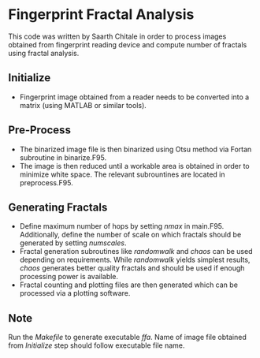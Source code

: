# **Fingerprint Fractal Analysis**

This code was written by Saarth Chitale in order to process images obtained from fingerprint reading device and compute number of fractals using fractal analysis.

## Initialize
- Fingerprint image obtained from a reader needs to be converted into a matrix (using MATLAB or similar tools).

## Pre-Process
- The binarized image file is then binarized using Otsu method via Fortan subroutine in binarize.F95.
- The image is then reduced until a workable area is obtained in order to minimize white space. The relevant subrountines are located in preprocess.F95.

## Generating Fractals
- Define maximum number of hops by setting _nmax_ in main.F95. Additionally, define the number of scale on which fractals should be generated by setting _numscales_.
- Fractal generation subroutines like _randomwalk_ and _chaos_ can be used depending on requirements. While _randomwalk_ yields simplest results, _chaos_ generates better quality fractals and should be used if enough processing power is available.
- Fractal counting and plotting files are then generated which can be processed via a plotting software.

## Note
Run the _Makefile_ to generate executable _ffa_. Name of image file obtained from _Initialize_ step should follow executable file name.
